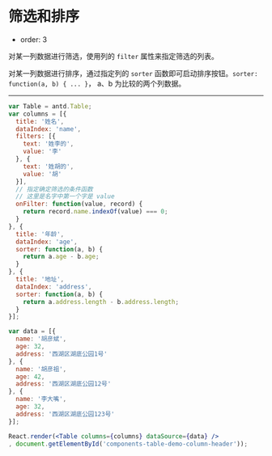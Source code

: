 # 筛选和排序

- order: 3

对某一列数据进行筛选，使用列的 `filter` 属性来指定筛选的列表。

对某一列数据进行排序，通过指定列的 `sorter` 函数即可启动排序按钮。`sorter: function(a, b) { ... }`， a、b 为比较的两个列数据。

---

````jsx
var Table = antd.Table;
var columns = [{
  title: '姓名',
  dataIndex: 'name',
  filters: [{
    text: '姓李的',
    value: '李'
  }, {
    text: '姓胡的',
    value: '胡'
  }],
  // 指定确定筛选的条件函数
  // 这里是名字中第一个字是 value
  onFilter: function(value, record) {
    return record.name.indexOf(value) === 0;
  }
}, {
  title: '年龄',
  dataIndex: 'age',
  sorter: function(a, b) {
    return a.age - b.age;
  }
}, {
  title: '地址',
  dataIndex: 'address',
  sorter: function(a, b) {
    return a.address.length - b.address.length;
  }
}];

var data = [{
  name: '胡彦斌',
  age: 32,
  address: '西湖区湖底公园1号'
}, {
  name: '胡彦祖',
  age: 42,
  address: '西湖区湖底公园12号'
}, {
  name: '李大嘴',
  age: 32,
  address: '西湖区湖底公园123号'
}];

React.render(<Table columns={columns} dataSource={data} />
, document.getElementById('components-table-demo-column-header'));
````
